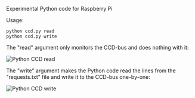 Experimental Python code for Raspberry Pi

Usage:

```
python ccd.py read
python ccd.py write
```

The "read" argument only monitors the CCD-bus and does nothing with it:

![Python CCD read](https://chryslerccdsci.files.wordpress.com/2020/07/python_ccd_read_01.png)

The "write" argument makes the Python code read the lines from the "requests.txt" file and write it to the CCD-bus one-by-one:

![Python CCD write](https://chryslerccdsci.files.wordpress.com/2020/07/python_ccd_write_01.png)